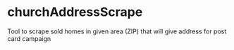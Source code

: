 # churchAddressScrape
Tool to scrape sold homes in given area (ZIP) that will give address for post card campaign 
